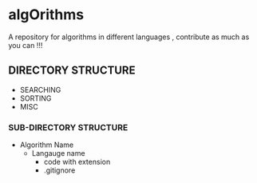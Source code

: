 # algOrithms

A repository for algorithms in different languages , contribute as much as you can !!!

## DIRECTORY STRUCTURE

* SEARCHING
* SORTING
* MISC
  
### SUB-DIRECTORY STRUCTURE

* Algorithm Name
  * Langauge name
    * code with extension
    * .gitignore